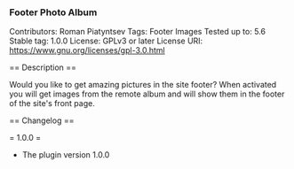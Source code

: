 ### Footer Photo Album

Contributors: Roman Piatyntsev
Tags: Footer Images
Tested up to: 5.6
Stable tag: 1.0.0
License: GPLv3 or later
License URI: https://www.gnu.org/licenses/gpl-3.0.html

== Description ==

Would you like to get amazing pictures in the site footer? When activated you will get images from the remote album and will show them in the footer of the site's front page.

== Changelog ==

= 1.0.0 =
* The plugin version 1.0.0
